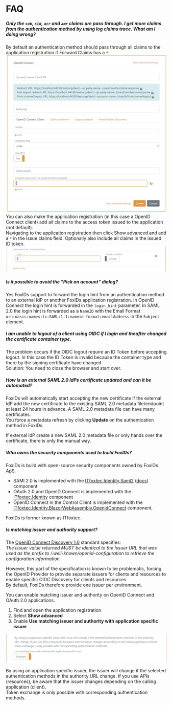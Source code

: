 # FAQ

##### Only the `sub`, `sid`, `acr` and `amr` claims are pass through. I get more claims from the authentication method by using log claims trace. What am I doing wrong?
By default an authentication method should pass through all claims to the application registration if Forward Claims has a `*`.
![Authentication method default pass through all claims to the application registration](images/faq-pass-through-all-claims-auth-method.png)
You can also make the application registration (in this case a OpenID Connect client) add all claims to the access token issued to the application (not default).  
Navigating to the application registration then click Show advanced and add a `*` in the Issue claims field. Optionally also include all claims in the issued ID token.
![Make the application registration issue all claims](images/faq-pass-through-all-claims-app-reg.png)

##### Is it possible to avoid the "Pick an account" dialog?
Yes FoxIDs support to forward the login hint from an authentication method to an external IdP or another FoxIDs application registration. In OpenID Connect the login hint is forwarded in the `login_hint` parameter. 
In SAML 2.0 the login hint is forwarded as a `NameID` with the Email Format `urn:oasis:names:tc:SAML:1.1:nameid-format:emailAddress` in the `Subject` element.

##### I am unable to logout of a client using OIDC if I login and theafter changed the certificate container type.
The problem occurs if the OIDC logout require an ID Token before accepting logout. In this case the ID Token is invalid because the container type and there by the signing certificate have changed.  
Solution: You need to close the browser and start over.

##### How is an external SAML 2.0 IdPs certificate updated and can it be automated?
FoxIDs will automatically start accepting the new certificate if the external IdP add the new certificate to the existing SAML 2.0 metadata file/endpoint at least 24 hours in advance. A SAML 2.0 metadata file can have many certificates.  
You force a metadata refresh by clicking **Update** on the authentication method in FoxIDs.

If external IdP create a new SAML 2.0 metadata file or only hands over the certificate, there is only the manual way.

##### Who owns the security components used to build FoxIDs?
FoxIDs is build with open-source security components owned by FoxIDs ApS. 

- SAMl 2.0 is implemented with the [ITfoxtec.Identity.Saml2](https://github.com/ITfoxtec/ITfoxtec.Identity.Saml2) ([docs](https://www.foxids.com/components/identitysaml2)) component
- OAuth 2.0 and OpenID Connect is implemented with the [ITfoxtec.Identity](https://github.com/ITfoxtec/ITfoxtec.Identity) component
- OpenID Connect in the Control Client is implemented with the [ITfoxtec.Identity.BlazorWebAssembly.OpenidConnect](https://github.com/ITfoxtec/ITfoxtec.Identity.BlazorWebAssembly.OpenidConnect) component.

FoxIDs is former known as ITfoxtec.

##### Is matching issuer and authority support?
The [OpenID Connect Discovery 1.0](https://openid.net/specs/openid-connect-discovery-1_0.html) standard specifies:  
*The issuer value returned MUST be identical to the Issuer URL that was used as the prefix to /.well-known/openid-configuration to retrieve the configuration information.*

However, this part of the specification is known to be problematic, forcing the OpenID Provider to provide separate issuers for clients and resources to enable specific OIDC Discovery for clients and resources.  
By default, FoxIDs therefore provide one issuer per environment.

You can enable matching issuer and authority on OpenID Connect and OAuth 2.0 applications.

1. Find and open the application registration
2. Select **Show advanced**
3. Enable **Use matching issuer and authority with application specific issuer**
 
![Configure matching issuer and authority](images/fqa-matching-issuer-authority.png)

By using an application specific issuer, the issuer will change if the selected authentication methods in the authority URL change.
If you use APIs (resources), be aware that the issuer changes depending on the calling application (client).  
Token exchange is only possible with corresponding authentication methods.






